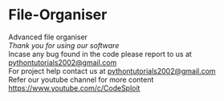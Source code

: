 # File-Organiser
Advanced file organiser <br>
<i>Thank you for using our software</i><br>
Incase any bug found in the code please report to us at pythontutorials2002@gmail.com <br>
For project help contact us at pythontutorials2002@gmail.com<br>
Refer our youtube channel for more content https://www.youtube.com/c/CodeSploit

